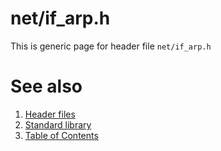 # net/if_arp.h
This is generic page for header file `net/if_arp.h`
# See also
1. [Header files](../README.md)
2. [Standard library](../../README.md)
3. [Table of Contents](../../../README.md)

